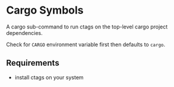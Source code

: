 # Cargo Symbols

A cargo sub-command to run ctags on the top-level cargo project dependencies.


Check for `CARGO` environment variable first then defaults to `cargo`.

## Requirements

- install ctags on your system
